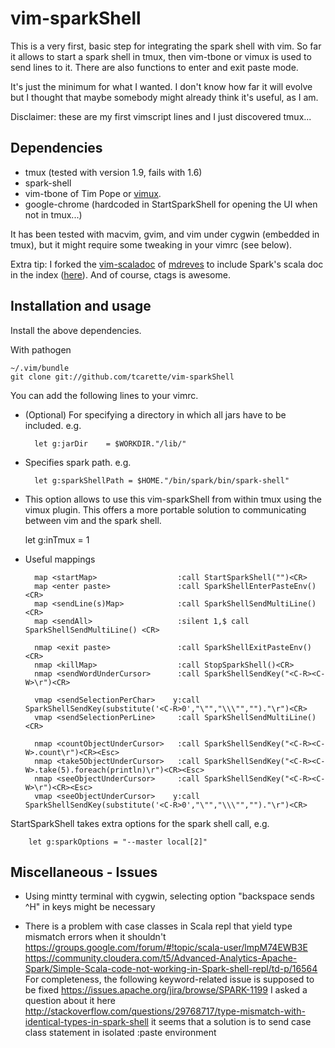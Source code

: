 # vim-sparkShell

This is a very first, basic step for integrating the spark shell with vim.
So far it allows to start a spark shell in tmux, then vim-tbone or vimux is used to
send lines to it. There are also functions to enter and exit paste mode.

It's just the minimum for what I wanted. I don't know how far it will
evolve but I thought that maybe somebody might already think it's useful,
as I am.

Disclaimer: these are my first vimscript lines and I just discovered tmux...

## Dependencies

* tmux         (tested with version 1.9, fails with 1.6)
* spark-shell
* vim-tbone of Tim Pope or [vimux](https://github.com/benmills/vimux.git).
* google-chrome (hardcoded in StartSparkShell for opening the UI when not in tmux...)

It has been tested with macvim, gvim, and vim under cygwin (embedded in tmux), but it might require some tweaking in your vimrc (see below).

Extra tip: I forked the [vim-scaladoc](https://github.com/mdreves/vim-scaladoc) of [mdreves](https://github.com/mdreves) to include Spark's scala doc in the index ([here](https://github.com/tcarette/vim-scaladoc)). And of course, ctags is awesome.

## Installation and usage

Install the above dependencies.

With pathogen

    ~/.vim/bundle
    git clone git://github.com/tcarette/vim-sparkShell

You can add the following lines to your vimrc.
	
* (Optional) For specifying a directory in which all jars have to be
included. e.g.

		let g:jarDir    = $WORKDIR."/lib/"

* Specifies spark path. e.g.

		let g:sparkShellPath = $HOME."/bin/spark/bin/spark-shell"

* This option allows to use this vim-sparkShell from within tmux using the vimux plugin. This offers a more portable solution to communicating between vim and the spark shell.

    let g:inTmux         = 1

* Useful mappings

		map <startMap>                  :call StartSparkShell("")<CR>
		map <enter paste>               :call SparkShellEnterPasteEnv()<CR>
		map <sendLine(s)Map>            :call SparkShellSendMultiLine() <CR>
		map <sendAll>                   :silent 1,$ call SparkShellSendMultiLine() <CR>

		nmap <exit paste>               :call SparkShellExitPasteEnv()<CR>
		nmap <killMap>                  :call StopSparkShell()<CR>
		nmap <sendWordUnderCursor>      :call SparkShellSendKey("<C-R><C-W>\r")<CR> 

		vmap <sendSelectionPerChar>    y:call SparkShellSendKey(substitute('<C-R>0',"\"","\\\"","")."\r")<CR>
		vmap <sendSelectionPerLine>     :call SparkShellSendMultiLine() <CR>

		nmap <countObjectUnderCursor>   :call SparkShellSendKey("<C-R><C-W>.count\r")<CR><Esc>
		nmap <take5ObjectUnderCursor>   :call SparkShellSendKey("<C-R><C-W>.take(5).foreach(println)\r")<CR><Esc>
		nmap <seeObjectUnderCursor>     :call SparkShellSendKey("<C-R><C-W>\r")<CR><Esc>
		vmap <seeObjectUnderCursor>    y:call SparkShellSendKey(substitute('<C-R>0',"\"","\\\"","")."\r")<CR>


StartSparkShell takes extra options for the spark shell call, e.g.

		let g:sparkOptions = "--master local[2]"

## Miscellaneous - Issues

* Using mintty terminal with cygwin, selecting option "backspace sends ^H" in keys might be necessary

* There is a problem with case classes in Scala repl that yield type mismatch errors when it shouldn't
https://groups.google.com/forum/#!topic/scala-user/lmpM74EWB3E
https://community.cloudera.com/t5/Advanced-Analytics-Apache-Spark/Simple-Scala-code-not-working-in-Spark-shell-repl/td-p/16564
For completeness, the following keyword-related issue is supposed to be fixed
https://issues.apache.org/jira/browse/SPARK-1199
I asked a question about it here
http://stackoverflow.com/questions/29768717/type-mismatch-with-identical-types-in-spark-shell
it seems that a solution is to send case class statement in isolated :paste environment
